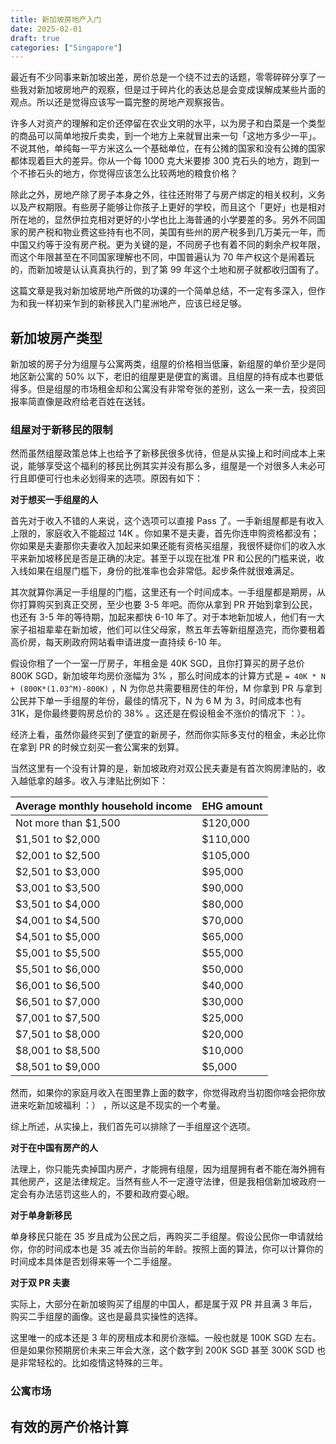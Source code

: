 ```yaml
---
title: 新加坡房地产入门
date: 2025-02-01
draft: true
categories: ["Singapore"]
---
```


最近有不少同事来新加坡出差，房价总是一个绕不过去的话题，零零碎碎分享了一些我对新加坡房地产的观察，但是过于碎片化的表达总是会变成误解成某些片面的观点。所以还是觉得应该写一篇完整的房地产观察报告。

许多人对资产的理解和定价还停留在农业文明的水平，以为房子和白菜是一个类型的商品可以简单地按斤卖卖，到一个地方上来就冒出来一句「这地方多少一平」。不说其他，单纯每一平方米这么一个基础单位，在有公摊的国家和没有公摊的国家都体现着巨大的差异。你从一个每 1000 克大米要掺 300 克石头的地方，跑到一个不掺石头的地方，你觉得应该怎么比较两地的粮食价格？

除此之外，房地产除了房子本身之外，往往还附带了与房产绑定的相关权利，义务以及产权期限。有些房子能够让你孩子上更好的学校，而且这个「更好」也是相对所在地的，显然伊拉克相对更好的小学也比上海普通的小学要差的多。另外不同国家的房产税和物业费这些持有也不同，美国有些州的房产税多到几万美元一年，而中国又约等于没有房产税。更为关键的是，不同房子也有着不同的剩余产权年限，而这个年限甚至在不同国家理解也不同，中国普遍认为 70 年产权这个是闹着玩的，而新加坡是认认真真执行的，到了第 99 年这个土地和房子就都收归国有了。

这篇文章是我对新加坡房地产所做的功课的一个简单总结，不一定有多深入，但作为和我一样初来乍到的新移民入门星洲地产，应该已经足够。

## 新加坡房产类型

新加坡的房子分为组屋与公寓两类，组屋的价格相当低廉，新组屋的单价至少是同地区新公寓的 50% 以下，老旧的组屋更是便宜的离谱。且组屋的持有成本也要低得多。但是组屋的市场租金却和公寓没有非常夸张的差别，这么一来一去，投资回报率简直像是政府给老百姓在送钱。

### 组屋对于新移民的限制

然而虽然组屋政策总体上也给予了新移民很多优待，但是从实操上和时间成本上来说，能够享受这个福利的移民比例其实并没有那么多，组屋是一个对很多人未必可行且即便可行也未必划得来的选项。原因有如下：

**对于想买一手组屋的人**

首先对于收入不错的人来说，这个选项可以直接 Pass 了。一手新组屋都是有收入上限的，家庭收入不能超过 14K 。你如果不是夫妻，首先你连申购资格都没有；你如果是夫妻那你夫妻收入加起来如果还能有资格买组屋，我很怀疑你们的收入水平来新加坡移民是否是正确的决定。甚至于以现在批准 PR 和公民的门槛来说，收入线如果在组屋门槛下，身份的批准率也会非常低。起步条件就很难满足。

其次就算你满足一手组屋的门槛，这里还有一个时间成本。一手组屋都是期房，从你打算购买到真正交房，至少也要 3-5 年吧。而你从拿到 PR 开始到拿到公民，也还有 3-5 年的等待期，加起来都快 6-10 年了。对于本地新加坡人，他们有一大家子祖祖辈辈在新加坡，他们可以住父母家，熬五年去等新组屋造完，而你要租着高价房，每天刷政府网站看申请进度一直持续 6-10 年。

假设你租了一个一室一厅房子，年租金是 40K SGD，且你打算买的房子总价 800K SGD，新加坡年均房价涨幅为 3% ，那么时间成本的计算方式是 `= 40K * N + (800K*(1.03^M)-800K)` ，N 为你总共需要租房住的年份，M 你拿到 PR 与拿到公民并下单一手组屋的年份，最佳的情况下，N 为 6 M 为 3，时间成本也有 31K，是你最终要购房总价的 38% 。这还是在假设租金不涨价的情况下 ：）。

经济上看，虽然你最终买到了便宜的新房子，然而你实际多支付的租金，未必比你在拿到 PR 的时候立刻买一套公寓来的划算。

当然这里有一个没有计算的是，新加坡政府对双公民夫妻是有首次购房津贴的，收入越低拿的越多。收入与津贴比例如下：

| Average monthly household income | EHG amount |
| -------------------------------- | ---------- |
| Not more than $1,500             | $120,000   |
| $1,501 to $2,000                 | $110,000   |
| $2,001 to $2,500                 | $105,000   |
| $2,501 to $3,000                 | $95,000    |
| $3,001 to $3,500                 | $90,000    |
| $3,501 to $4,000                 | $80,000    |
| $4,001 to $4,500                 | $70,000    |
| $4,501 to $5,000                 | $65,000    |
| $5,001 to $5,500                 | $55,000    |
| $5,501 to $6,000                 | $50,000    |
| $6,001 to $6,500                 | $40,000    |
| $6,501 to $7,000                 | $30,000    |
| $7,001 to $7,500                 | $25,000    |
| $7,501 to $8,000                 | $20,000    |
| $8,001 to $8,500                 | $10,000    |
| $8,501 to $9,000                 | $5,000     |

然而，如果你的家庭月收入在图里靠上面的数字，你觉得政府当初图你啥会把你放进来吃新加坡福利 ：） ，所以这是不现实的一个考量。

综上所述，从实操上，我们首先可以排除了一手组屋这个选项。

**对于在中国有房产的人**

法理上，你只能先卖掉国内房产，才能拥有组屋，因为组屋拥有者不能在海外拥有其他房产，这是法律规定。当然有些人不一定遵守法律，但是我相信新加坡政府一定会有办法惩罚这些人的，不要和政府耍心眼。

**对于单身新移民**

单身移民只能在 35 岁且成为公民之后，再购买二手组屋。假设公民你一申请就给你，你的时间成本也是 35 减去你当前的年龄。按照上面的算法，你可以计算你的时间成本具体是否划得来等一个二手组屋。

**对于双 PR 夫妻**

实际上，大部分在新加坡购买了组屋的中国人，都是属于双 PR 并且满 3 年后，购买二手组屋的画像。这也是最具实操性的选择。

这里唯一的成本还是 3 年的房租成本和房价涨幅。一般也就是 100K SGD 左右。但是如果你预期房价未来三年会大涨，这个数字到 200K SGD 甚至 300K SGD 也是非常轻松的。比如疫情这特殊的三年。

### 公寓市场

## 有效的房产价格计算
